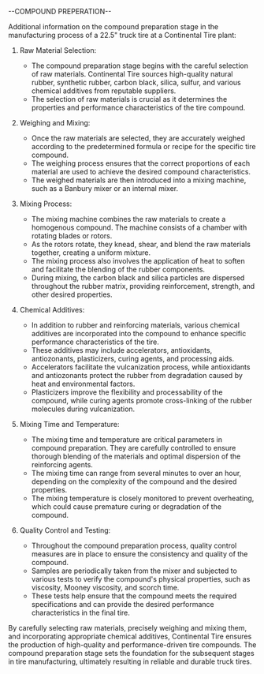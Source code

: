 --COMPOUND PREPERATION--

Additional information on the compound preparation stage in the manufacturing process of a 22.5" truck tire at a Continental Tire plant:

1. Raw Material Selection:
   - The compound preparation stage begins with the careful selection of raw materials. Continental Tire sources high-quality natural rubber, synthetic rubber, carbon black, silica, sulfur, and various chemical additives from reputable suppliers.
   - The selection of raw materials is crucial as it determines the properties and performance characteristics of the tire compound.

2. Weighing and Mixing:
   - Once the raw materials are selected, they are accurately weighed according to the predetermined formula or recipe for the specific tire compound.
   - The weighing process ensures that the correct proportions of each material are used to achieve the desired compound characteristics.
   - The weighed materials are then introduced into a mixing machine, such as a Banbury mixer or an internal mixer.

3. Mixing Process:
   - The mixing machine combines the raw materials to create a homogenous compound. The machine consists of a chamber with rotating blades or rotors.
   - As the rotors rotate, they knead, shear, and blend the raw materials together, creating a uniform mixture.
   - The mixing process also involves the application of heat to soften and facilitate the blending of the rubber components.
   - During mixing, the carbon black and silica particles are dispersed throughout the rubber matrix, providing reinforcement, strength, and other desired properties.

4. Chemical Additives:
   - In addition to rubber and reinforcing materials, various chemical additives are incorporated into the compound to enhance specific performance characteristics of the tire.
   - These additives may include accelerators, antioxidants, antiozonants, plasticizers, curing agents, and processing aids.
   - Accelerators facilitate the vulcanization process, while antioxidants and antiozonants protect the rubber from degradation caused by heat and environmental factors.
   - Plasticizers improve the flexibility and processability of the compound, while curing agents promote cross-linking of the rubber molecules during vulcanization.

5. Mixing Time and Temperature:
   - The mixing time and temperature are critical parameters in compound preparation. They are carefully controlled to ensure thorough blending of the materials and optimal dispersion of the reinforcing agents.
   - The mixing time can range from several minutes to over an hour, depending on the complexity of the compound and the desired properties.
   - The mixing temperature is closely monitored to prevent overheating, which could cause premature curing or degradation of the compound.

6. Quality Control and Testing:
   - Throughout the compound preparation process, quality control measures are in place to ensure the consistency and quality of the compound.
   - Samples are periodically taken from the mixer and subjected to various tests to verify the compound's physical properties, such as viscosity, Mooney viscosity, and scorch time.
   - These tests help ensure that the compound meets the required specifications and can provide the desired performance characteristics in the final tire.

By carefully selecting raw materials, precisely weighing and mixing them, and incorporating appropriate chemical additives, Continental Tire ensures the production of high-quality and performance-driven tire compounds. The compound preparation stage sets the foundation for the subsequent stages in tire manufacturing, ultimately resulting in reliable and durable truck tires.

